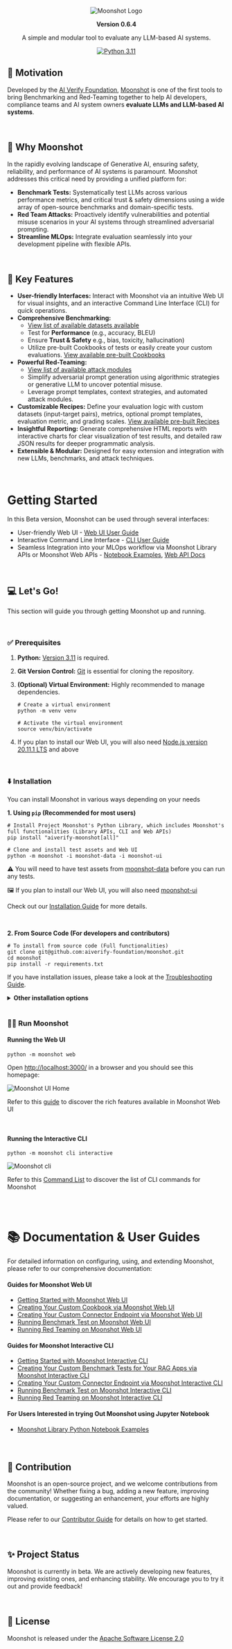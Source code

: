 <div align="center">

![Moonshot Logo](https://github.com/aiverify-foundation/moonshot/raw/main/misc/aiverify-moonshot-logo.png)

**Version 0.6.4**

A simple and modular tool to evaluate any LLM-based AI systems.

[![Python 3.11](https://img.shields.io/badge/python-3.11-green)](https://www.python.org/downloads/release/python-3111/)


</div>

## 🎯 Motivation

Developed by the [AI Verify Foundation](https://aiverifyfoundation.sg/), [Moonshot](https://aiverifyfoundation.sg/project-moonshot/) is one of the first tools to bring Benchmarking and Red-Teaming together to help AI developers, compliance teams and AI system owners <b>evaluate LLMs and LLM-based AI systems</b>.

</br>

## 🚀 Why Moonshot

In the rapidly evolving landscape of Generative AI, ensuring safety, reliability, and performance of AI systems is paramount. Moonshot addresses this critical need by providing a unified platform for:
- <b>Benchmark Tests:</b> Systematically test LLMs across various performance metrics, and critical trust & safety dimensions using a wide array of open-source benchmarks and domain-specific tests.
- <b>Red Team Attacks:</b> Proactively identify vulnerabilities and potential misuse scenarios in your AI systems through streamlined adversarial prompting.
- <b>Streamline MLOps:</b> Integrate evaluation seamlessly into your development pipeline with flexible APIs.

</br>

## 🔑 Key Features

- <b>User-friendly Interfaces:</b> Interact with Moonshot via an intuitive Web UI for visual insights, and an interactive Command Line Interface (CLI) for quick operations.
- <b>Comprehensive Benchmarking:</b>
  - [View list of available datasets available](https://aiverify-foundation.github.io/moonshot/resources/datasets/)
  - Test for <b>Performance</b> (e.g., accuracy, BLEU)
  - Ensure <b>Trust & Safety</b> e.g., bias, toxicity, hallucination)
  - Utilize pre-built Cookbooks of tests or easily create your custom evaluations. [View available pre-built Cookbooks](https://aiverify-foundation.github.io/moonshot/resources/cookbooks/)
- <b>Powerful Red-Teaming:</b>
  - [View list of available attack modules](https://aiverify-foundation.github.io/moonshot/resources/attack_modules/)
  - Simplify adversarial prompt generation using algorithmic strategies or generative LLM to uncover potential misuse.
  - Leverage prompt templates, context strategies, and automated attack modules.
- <b>Customizable Recipes:</b> Define your evaluation logic with custom datasets (input-target pairs), metrics, optional prompt templates, evaluation metric, and grading scales. [View available pre-built Recipes](https://aiverify-foundation.github.io/moonshot/resources/recipes/)
- <b>Insightful Reporting:</b> Generate comprehensive HTML reports with interactive charts for clear visualization of test results, and detailed raw JSON results for deeper programmatic analysis.
- <b>Extensible & Modular:</b> Designed for easy extension and integration with new LLMs, benchmarks, and attack techniques.

</br>

# Getting Started

In this Beta version, Moonshot can be used through several interfaces:
- User-friendly Web UI - [Web UI User Guide](https://aiverify-foundation.github.io/moonshot/user_guide/web_ui/web_ui_guide/)
- Interactive Command Line Interface - [CLI User Guide](https://aiverify-foundation.github.io/moonshot/user_guide/cli/connecting_endpoints/)
- Seamless Integration into your MLOps workflow via Moonshot Library APIs or Moonshot Web APIs - [Notebook Examples](https://github.com/aiverify-foundation/moonshot/tree/main/examples/jupyter-notebook), [Web API Docs](https://aiverify-foundation.github.io/moonshot/api_reference/web_api_swagger/)

</br>

## 💻 Let's Go!

This section will guide you through getting Moonshot up and running.

</br>

### ✅ Prerequisites
1. <b>Python:</b> [Version 3.11](https://www.python.org/downloads/) is required. 

2. <b>Git Version Control:</b> [Git](https://github.com/git-guides/install-git) is essential for cloning the repository.

3. <b>(Optional) Virtual Environment:</b> Highly recommended to manage dependencies.

    ```
    # Create a virtual environment
    python -m venv venv

    # Activate the virtual environment
    source venv/bin/activate
    ```
4. If you plan to install our Web UI, you will also need [Node.js version 20.11.1 LTS](https://nodejs.org/en/blog/release/v20.11.1) and above
</br>

### ⬇️ Installation

You can install Moonshot in various ways depending on your needs

<b>1. Using `pip` (Recommended for most users)</b>

```
# Install Project Moonshot's Python Library, which includes Moonshot's full functionalities (Library APIs, CLI and Web APIs)
pip install "aiverify-moonshot[all]"

# Clone and install test assets and Web UI
python -m moonshot -i moonshot-data -i moonshot-ui
```
⚠️ You will need to have test assets from [moonshot-data](https://github.com/aiverify-foundation/moonshot-data) before you can run any tests.

🖼️ If you plan to install our Web UI, you will also need [moonshot-ui](https://github.com/aiverify-foundation/moonshot-ui)

Check out our [Installation Guide](https://aiverify-foundation.github.io/moonshot/getting_started/quick_install/) for more details.

</br>

<b>2. From Source Code (For developers and contributors)</b>

```
# To install from source code (Full functionalities)
git clone git@github.com:aiverify-foundation/moonshot.git
cd moonshot
pip install -r requirements.txt
```
If you have installation issues, please take a look at the [Troubleshooting Guide](https://aiverify-foundation.github.io/moonshot/faq/).
<details>
<summary><b>Other installation options</b></summary>
Here's a summary of other installation commands available:

```
# To install Moonshot library APIs only
pip install aiverify-moonshot

# To install Moonshot library APIs and Web APIs only
pip install "aiverify-moonshot[web-api]"

# To install Moonshot library APIs and CLI only
pip install "aiverify-moonshot[cli]"
```
Check out our [Installation Guide](https://aiverify-foundation.github.io/moonshot/getting_started/quick_install/) for more details.
</details>

</br>

### 🏃‍♀️ Run Moonshot

#### Running the Web UI
```
python -m moonshot web
```
Open [http://localhost:3000/](http://localhost:3000/) in a browser and you should see this homepage:

![Moonshot UI Home](https://github.com/aiverify-foundation/moonshot/raw/main/misc/ui-homepage.png)

Refer to this [guide](https://aiverify-foundation.github.io/moonshot/user_guide/web_ui/moonshot_interface/homepage/) to discover the rich features available in Moonshot Web UI

</br>

#### Running the Interactive CLI
```
python -m moonshot cli interactive
```
![Moonshot cli](https://github.com/aiverify-foundation/moonshot/raw/main/misc/cli-homepage.png)

Refer to this [Command List](https://aiverify-foundation.github.io/moonshot/user_guide/cli/cli_command_list/) to discover the list of CLI commands for Moonshot

</br></br>

# 📚 Documentation & User Guides

For detailed information on configuring, using, and extending Moonshot, please refer to our comprehensive documentation:

#### Guides for Moonshot Web UI
- [Getting Started with Moonshot Web UI](https://aiverify-foundation.github.io/moonshot/user_guide/web_ui/web_ui_guide/)
- [Creating Your Custom Cookbook via Moonshot Web UI](https://aiverify-foundation.github.io/moonshot/tutorial/web-ui/create_cookbook/)
- [Creating Your Custom Connector Endpoint via Moonshot Web UI](https://aiverify-foundation.github.io/moonshot/tutorial/web-ui/create_endpoint/)
- [Running Benchmark Test on Moonshot Web UI](https://aiverify-foundation.github.io/moonshot/getting_started/first_test/)
- [Running Red Teaming on Moonshot Web UI](https://aiverify-foundation.github.io/moonshot/tutorial/web-ui/redteam/)

#### Guides for Moonshot Interactive CLI
- [Getting Started with Moonshot Interactive CLI](https://aiverify-foundation.github.io/moonshot/user_guide/cli/connecting_endpoints/)
- [Creating Your Custom Benchmark Tests for Your RAG Apps via Moonshot Interactive CLI](https://aiverify-foundation.github.io/moonshot/tutorial/cli/create_benchmark_tests/)
- [Creating Your Custom Connector Endpoint via Moonshot Interactive CLI](https://aiverify-foundation.github.io/moonshot/tutorial/cli/create_endpoint/)
- [Running Benchmark Test on Moonshot Interactive CLI](https://aiverify-foundation.github.io/moonshot/tutorial/cli/run_benchmark_tests/)
- [Running Red Teaming on Moonshot Interactive CLI](https://aiverify-foundation.github.io/moonshot/tutorial/cli/run_red_teaming/)

#### For Users Interested in trying Out Moonshot using Jupyter Notebook
- [Moonshot Library Python Notebook Examples](https://github.com/aiverify-foundation/moonshot/tree/main/examples/jupyter-notebook)

#### 

</br>

## 🤝 Contribution

Moonshot is an open-source project, and we welcome contributions from the community! Whether fixing a bug, adding a new feature, improving documentation, or suggesting an enhancement, your efforts are highly valued.

Please refer to our [Contributor Guide](https://aiverify-foundation.github.io/moonshot/contributing/) for details on how to get started.

</br>

## ✨ Project Status

Moonshot is currently in beta. We are actively developing new features, improving existing ones, and enhancing stability. We encourage you to try it out and provide feedback!

</br>

## 📜 License

Moonshot is released under the [Apache Software License 2.0](https://www.apache.org/licenses/LICENSE-2.0.txt)

</br>
